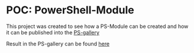 # POC: PowerShell-Module
This project was created to see how a PS-Module can be created and how it can be published into the [PS-gallery](https://www.powershellgallery.com)

Result in the PS-gallery can be found [here](https://www.powershellgallery.com/packages/MB.PowerShell.Module)
